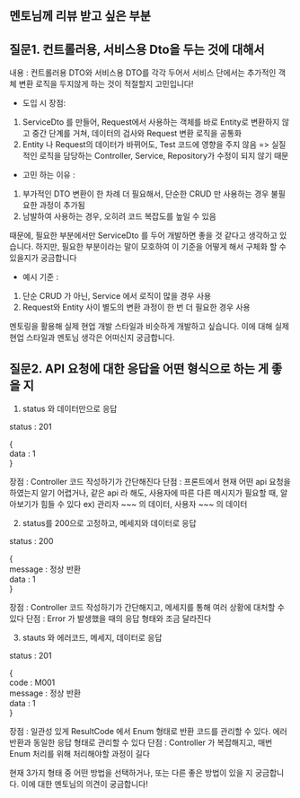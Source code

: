 ## 멘토님께 리뷰 받고 싶은 부분

## 질문1. 컨트롤러용, 서비스용 Dto을 두는 것에 대해서

내용 : 컨트롤러용 DTO와 서비스용 DTO를 각각 두어서 서비스 단에서는 추가적인 객체 변환 로직을 두지않게 하는 것이 적절할지 고민입니다! 

- 도입 시 장점:  
1. ServiceDto 를 만들어, Request에서 사용하는 객체를 바로 Entity로 변환하지 않고 중간 단계를 거쳐, 데이터의 검사와 Request 변환 로직을 공통화
2. Entity 나 Request의 데이터가 바뀌어도, Test 코드에 영향을 주지 않음 => 실질적인 로직을 담당하는 Controller, Service, Repository가 수정이 되지 않기 때문

- 고민 하는 이유 :   
1. 부가적인 DTO 변환이 한 차례 더 필요해서, 단순한 CRUD 만 사용하는 경우 불필요한 과정이 추가됨
2. 남발하여 사용하는 경우, 오히려 코드 복잡도를 높일 수 있음

때문에, 필요한 부분에서만 ServiceDto 를 두어 개발하면 좋을 것 같다고 생각하고 있습니다.
하지만, 필요한 부분이라는 말이 모호하여 이 기준을 어떻게 해서 구체화 할 수 있을지가 궁금합니다

- 예시 기준 :
1. 단순 CRUD 가 아닌, Service 에서 로직이 많을 경우 사용
2. Request와 Entity 사이 별도의 변환 과정이 한 번 더 필요한 경우 사용

멘토링을 활용해 실제 현업 개발 스타일과 비슷하게 개발하고 싶습니다. 이에 대해 실제 현업 스타일과 멘토님 생각은 어떠신지 궁금합니다.

## 질문2. API 요청에 대한 응답을 어떤 형식으로 하는 게 좋을 지

1. status 와 데이터만으로 응답

status : 201  

{  
  data : 1  
}  

장점 : Controller 코드 작성하기가 간단해진다
단점 : 프론트에서 현재 어떤 api 요청을 하였는지 알기 어렵거나, 같은 api 라 해도, 사용자에 따른 다른 메시지가 필요할 때, 알아보기가 힘들 수 있다
 ex) 관리자 ~~~ 의 데이터, 사용자 ~~~ 의 데이터


2. status를 200으로 고정하고, 메세지와 데이터로 응답

status : 200

{  
  message : 정상 반환  
  data : 1  
}  

장점 : Controller 코드 작성하기가 간단해지고, 메세지를 통해 여러 상황에 대처할 수 있다
단점 : Error 가 발생했을 때의 응답 형태와 조금 달라진다


3. stauts 와 에러코드, 메세지, 데이터로 응답

status : 201

{  
  code : M001  
  message : 정상 반환  
  data : 1  
}  

장점 : 일관성 있게 ResultCode 에서 Enum 형태로 반환 코드를 관리할 수 있다. 에러 반환과 동일한 응답 형태로 관리할 수 있다
단점 : Controller 가 복잡해지고, 매번 Enum 처리를 위해 처리해야할 과정이 길다


현재 3가지 형태 중 어떤 방법을 선택하거나, 또는 다른 좋은 방법이 있을 지 궁금합니다.
이에 대한 멘토님의 의견이 궁금합니다!

